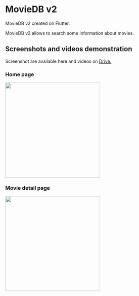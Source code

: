 # MovieDB v2

MovieDB v2 created on Flutter.

MovieDB v2 allows to search some information about movies.

## Screenshots and videos demonstration

Screenshot are available here and videos on [Drive.](https://drive.google.com/drive/folders/1VNaqlVeQxMypbaNf1rUm9LHpbxVUnn83?usp=sharing)

### Home page
<img src="https://i.gyazo.com/1d0cf4c2d9a7033d995606a4af41afbc.jpg" width="300px">

### Movie detail page
<img src="https://i.gyazo.com/caccd98fefd7adb5e7ddd80e00f5b9a4.jpg" width="300px">
